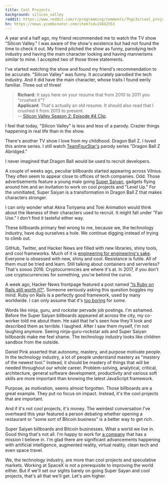 ```yaml
---
title: Cool Projects
background: silicon_valley
reddit: https://www.reddit.com/r/programming/comments/7hgs3x/cool_projects_dragonball_z_billboards_why_silicon/
hn: https://news.ycombinator.com/item?id=15842553
---
```


A year and a half ago, my friend recommended me to watch the TV show "Silicon Valley." I was aware of the show's existence but had not found the time to check it out. My friend pitched the show as funny, parodying tech industry and having the main character looking and having mannerisms similar to mine. I accepted two of those three statements.

I've started watching the show and found my friend's recommendation to be accurate. "Silicon Valley" was funny. It accurately parodied the tech industry. And it did have the main character, whose traits I found eerily familiar. Three out of three!

> **Richard:** It says here on your resume that from 2010 to 2011 you "crushed it"?<br>
> **Applicant**: That's actually an old resume. It should also read that I crushed it from 2013 to present.<br>
> -- [Silicon Valley Season 2: Episode #4 Clip](https://www.youtube.com/watch?v=E3kP2A80KIw).

I feel that today, "Silicon Valley" is less and less of a parody. Crazier things happening in real life than in the show.

There's another TV show I love from my childhood. Dragon Ball Z. I loved this anime series. I still watch [TeamFourStar's](http://teamfourstar.com) parody series "Dragon Ball Z Abridged."

I never imagined that Dragon Ball would be used to recruit developers.

A couple of weeks ago, peculiar billboards started appearing across Vilnius. They often seem to appear close to offices of tech companies. Odd. Those advertisements feature a young male going [Super Saiyan](https://www.youtube.com/watch?v=2cjbSgy3vSw), gadgets flying around him and an invitation to work on cool projects and "Level Up." For the uninitiated, Super Saiyan is a transformation in Dragon Ball Z that makes characters stronger.

I can only wonder what Akira Toriyama and Toei Animation would think about the likeness of their characters used to recruit. It might fall under "Fair Use." I don't find it tasteful either way.

These billboards primary feel wrong to me, because we, the technology industry, have dug ourselves a hole. We continue digging instead of trying to climb out.

GitHub, Twitter, and Hacker News are filled with new libraries, shiny tools, and cool frameworks. Much of it is [engineering for engineering's sake](/talk/engineerings-for-engineerings-sake). Everyone is obsessed with new, shiny and cool. Resistance is futile. All of them must be tried and learn. Still talking about containers and serverless? That's soooo 2016. Cryptocurrencies are where it's at. In 2017, if you don't use cryptocurrencies for something, you're behind the curve.

A week ago, Hacker News frontpage featured a post named ["Is Ruby on Rails still worth it?"](https://news.ycombinator.com/item?id=15776527). Someone seriously asking this question boggles my mind. Ruby on Rails is a perfectly good framework, used by many worldwide. I can only assume that it's [too boring](http://mcfunley.com/choose-boring-technology) for some.

Words like ninja, guru, and rockstar pervade job postings. I'm ashamed. Before the Super Saiyan billboards appeared all across the city, my co-worker told me about them. He said that he's seen how they'll look and described them as terrible. I laughed. After I saw them myself, I'm not laughing anymore. Seeing ninja-guru-rockstar ads and Super Saiyan billboards make me feel shame. The technology industry looks like children sandbox from the outside.

Daniel Pink asserted that autonomy, mastery, and purpose motivate people. In the technology industry, a lot of people understand mastery as "mastery of the newest tool." Instead, it should be mastery of things that will be needed throughout our whole career. Problem-solving, analytical, critical, architecture, general software development, productivity and various soft skills are more important than knowing the latest JavaScript framework.

Purpose, as motivation, seems almost forgotten. Those billboards are a great example. They put no focus on impact. Instead, it's the cool projects that are important.

And if it's not cool projects, it's money. The weirdest conversation I've overheard this year featured a person debating whether opening a restaurant or "some sort of Bitcoin business" is a better way to get rich.

Super Saiyan billboards and Bitcoin businesses. What a world we live in. Good thing that's not all. I'm happy to work for [a company](http://engineering.vinted.com) that has a mission I believe in. I'm glad there are significant advancements happening with artificial intelligence, augmented reality, virtual reality, clean tech and even space travel.

We, the technology industry, are more than cool projects and speculative markets. Working at SpaceX is not a prerequisite to improving the world either. But if we'll set our sights barely on going Super Sayan and cool projects, that's all that we'll get. Let's aim higher.
